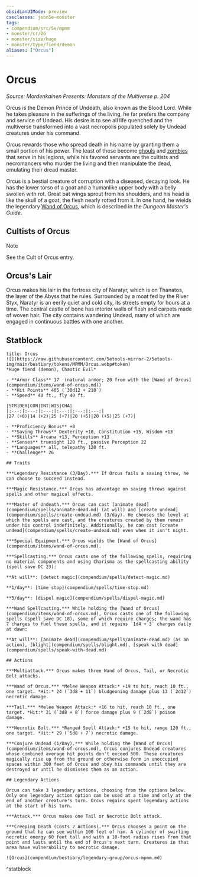 ```yaml
---
obsidianUIMode: preview
cssclasses: json5e-monster
tags:
- compendium/src/5e/mpmm
- monster/cr/26
- monster/size/huge
- monster/type/fiend/demon
aliases: ["Orcus"]
---
```

# Orcus
*Source: Mordenkainen Presents: Monsters of the Multiverse p. 204*  

Orcus is the Demon Prince of Undeath, also known as the Blood Lord. While he takes pleasure in the sufferings of the living, he far prefers the company and service of Undead. His desire is to see all life quenched and the multiverse transformed into a vast necropolis populated solely by Undead creatures under his command.

Orcus rewards those who spread death in his name by granting them a small portion of his power. The least of these become [ghouls](compendium/bestiary/undead/ghoul.md) and [zombies](compendium/bestiary/undead/zombie.md) that serve in his legions, while his favored servants are the cultists and necromancers who murder the living and then manipulate the dead, emulating their dread master.

Orcus is a bestial creature of corruption with a diseased, decaying look. He has the lower torso of a goat and a humanlike upper body with a belly swollen with rot. Great bat wings sprout from his shoulders, and his head is like the skull of a goat, the flesh nearly rotted from it. In one hand, he wields the legendary [Wand of Orcus](compendium/items/wand-of-orcus.md), which is described in the *Dungeon Master's Guide*.

## Cultists of Orcus

> [!note]
> See the Cult of Orcus entry.

## Orcus's Lair

Orcus makes his lair in the fortress city of Naratyr, which is on Thanatos, the layer of the Abyss that he rules. Surrounded by a moat fed by the River Styx, Naratyr is an eerily quiet and cold city, its streets empty for hours at a time. The central castle of bone has interior walls of flesh and carpets made of woven hair. The city contains wandering Undead, many of which are engaged in continuous battles with one another.

## Statblock

```ad-statblock
title: Orcus
![](https://raw.githubusercontent.com/5etools-mirror-2/5etools-img/main/bestiary/tokens/MPMM/Orcus.webp#token)
*Huge fiend (demon), Chaotic Evil*

- **Armor Class** 17  (natural armor; 20 from with the [Wand of Orcus](compendium/items/wand-of-orcus.md))
- **Hit Points** 405 (`30d12 + 210`)
- **Speed** 40 ft., fly 40 ft.

|STR|DEX|CON|INT|WIS|CHA|
|:---:|:---:|:---:|:---:|:---:|:---:|
|27 (+8)|14 (+2)|25 (+7)|20 (+5)|20 (+5)|25 (+7)|

- **Proficiency Bonus** +8
- **Saving Throws** Dexterity +10, Constitution +15, Wisdom +13
- **Skills** Arcana +13, Perception +13
- **Senses** truesight 120 ft., passive Perception 22
- **Languages** all, telepathy 120 ft.
- **Challenge** 26

## Traits

***Legendary Resistance (3/Day).*** If Orcus fails a saving throw, he can choose to succeed instead.

***Magic Resistance.*** Orcus has advantage on saving throws against spells and other magical effects.

***Master of Undeath.*** Orcus can cast [animate dead](compendium/spells/animate-dead.md) (at will) and [create undead](compendium/spells/create-undead.md) (3/day). He chooses the level at which the spells are cast, and the creatures created by them remain under his control indefinitely. Additionally, he can cast [create undead](compendium/spells/create-undead.md) even when it isn't night.

***Special Equipment.*** Orcus wields the [Wand of Orcus](compendium/items/wand-of-orcus.md).

***Spellcasting.*** Orcus casts one of the following spells, requiring no material components and using Charisma as the spellcasting ability (spell save DC 23):

**At will**: [detect magic](compendium/spells/detect-magic.md)

**1/day**: [time stop](compendium/spells/time-stop.md)

**3/day**: [dispel magic](compendium/spells/dispel-magic.md)

***Wand Spellcasting.*** While holding the [Wand of Orcus](compendium/items/wand-of-orcus.md), Orcus casts one of the following spells (spell save DC 18), some of which require charges; the wand has 7 charges to fuel these spells, and it regains `1d4 + 3` charges daily at dawn:

**At will**: [animate dead](compendium/spells/animate-dead.md) (as an action), [blight](compendium/spells/blight.md), [speak with dead](compendium/spells/speak-with-dead.md)

## Actions

***Multiattack.*** Orcus makes three Wand of Orcus, Tail, or Necrotic Bolt attacks.

***Wand of Orcus.*** *Melee Weapon Attack:* +19 to hit, reach 10 ft., one target. *Hit:* 24 (`3d8 + 11`) bludgeoning damage plus 13 (`2d12`) necrotic damage.

***Tail.*** *Melee Weapon Attack:* +16 to hit, reach 10 ft., one target. *Hit:* 21 (`3d8 + 8`) force damage plus 9 (`2d8`) poison damage.

***Necrotic Bolt.*** *Ranged Spell Attack:* +15 to hit, range 120 ft., one target. *Hit:* 29 (`5d8 + 7`) necrotic damage.

***Conjure Undead (1/Day).*** While holding the [Wand of Orcus](compendium/items/wand-of-orcus.md), Orcus conjures Undead creatures whose combined average hit points don't exceed 500. These creatures magically rise up from the ground or otherwise form in unoccupied spaces within 300 feet of Orcus and obey his commands until they are destroyed or until he dismisses them as an action.

## Legendary Actions

Orcus can take 3 legendary actions, choosing from the options below. Only one legendary action option can be used at a time and only at the end of another creature's turn. Orcus regains spent legendary actions at the start of his turn.

***Attack.*** Orcus makes one Tail or Necrotic Bolt attack.

***Creeping Death (Costs 2 Actions).*** Orcus chooses a point on the ground that he can see within 100 feet of him. A cylinder of swirling necrotic energy 60 feet tall and with a 10-foot radius rises from that point and lasts until the end of Orcus's next turn. Creatures in that area have vulnerability to necrotic damage.

![Orcus](compendium/bestiary/legendary-group/orcus-mpmm.md)
```
^statblock